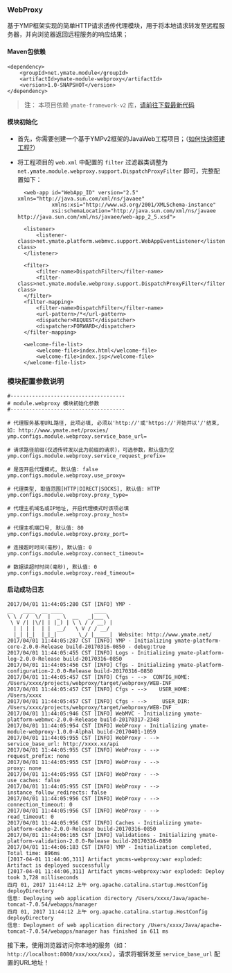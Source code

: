 ### WebProxy

基于YMP框架实现的简单HTTP请求透传代理模块，用于将本地请求转发至远程服务器，并向浏览器返回远程服务的响应结果；

#### Maven包依赖

    <dependency>
        <groupId>net.ymate.module</groupId>
        <artifactId>ymate-module-webproxy</artifactId>
        <version>1.0-SNAPSHOT</version>
    </dependency>

> **注**：
> 本项目依赖 `ymate-framework-v2` 库，[请前往下载最新代码](https://github.com/suninformation/ymate-framework-v2) 

#### 模块初始化

- 首先，你需要创建一个基于YMPv2框架的JavaWeb工程项目；（[如何快速搭建工程?](http://git.oschina.net/suninformation/ymate-platform-v2/wikis/Quickstart_New)）

- 将工程项目的 `web.xml` 中配置的 `filter` 过滤器类调整为 `net.ymate.module.webproxy.support.DispatchProxyFilter` 即可，完整配置如下：


    <?xml version="1.0" encoding="UTF-8"?>
    	<web-app id="WebApp_ID" version="2.5" xmlns="http://java.sun.com/xml/ns/javaee"
    	         xmlns:xsi="http://www.w3.org/2001/XMLSchema-instance"
    	         xsi:schemaLocation="http://java.sun.com/xml/ns/javaee http://java.sun.com/xml/ns/javaee/web-app_2_5.xsd">
    
        <listener>
            <listener-class>net.ymate.platform.webmvc.support.WebAppEventListener</listener-class>
        </listener>
    
        <filter>
            <filter-name>DispatchFilter</filter-name>
            <filter-class>net.ymate.module.webproxy.support.DispatchProxyFilter</filter-class>
        </filter>
        <filter-mapping>
            <filter-name>DispatchFilter</filter-name>
            <url-pattern>/*</url-pattern>
            <dispatcher>REQUEST</dispatcher>
            <dispatcher>FORWARD</dispatcher>
        </filter-mapping>
        
        <welcome-file-list>
            <welcome-file>index.html</welcome-file>
            <welcome-file>index.jsp</welcome-file>
        </welcome-file-list>
    </web-app>

### 模块配置参数说明

    #-------------------------------------
    # module.webproxy 模块初始化参数
    #-------------------------------------
    
    # 代理服务基准URL路径, 此项必填, 必须以'http://'或'https://'开始并以'/'结束, 如: http://www.ymate.net/proxies/
    ymp.configs.module.webproxy.service_base_url=
    
    # 请求路径前缀(仅透传转发以此为前缀的请求)，可选参数，默认值为空
    ymp.configs.module.webproxy.service_request_prefix=
    
    # 是否开启代理模式, 默认值: false
    ymp.configs.module.webproxy.use_proxy=
    
    # 代理类型, 取值范围[HTTP|DIRECT|SOCKS], 默认值: HTTP
    ymp.configs.module.webproxy.proxy_type=
    
    # 代理主机域名或IP地址, 开启代理模式时该项必填
    ymp.configs.module.webproxy.proxy_host=
    
    # 代理主机端口号, 默认值: 80
    ymp.configs.module.webproxy.proxy_port=
    
    # 连接超时时间(毫秒), 默认值: 0
    ymp.configs.module.webproxy.connect_timeout=
    
    # 数据读超时时间(毫秒), 默认值: 0
    ymp.configs.module.webproxy.read_timeout=

#### 启动成功日志

    2017/04/01 11:44:05:280 CST [INFO] YMP - 
    __   ____  __ ____          ____  
    \ \ / /  \/  |  _ \  __   _|___ \ 
     \ V /| |\/| | |_) | \ \ / / __) |
      | | | |  | |  __/   \ V / / __/ 
      |_| |_|  |_|_|       \_/ |_____|  Website: http://www.ymate.net/
    2017/04/01 11:44:05:287 CST [INFO] YMP - Initializing ymate-platform-core-2.0.0-Release build-20170316-0850 - debug:true
    2017/04/01 11:44:05:455 CST [INFO] Logs - Initializing ymate-platform-log-2.0.0-Release build-20170316-0850
    2017/04/01 11:44:05:456 CST [INFO] Cfgs - Initializing ymate-platform-configuration-2.0.0-Release build-20170316-0850
    2017/04/01 11:44:05:457 CST [INFO] Cfgs - -->  CONFIG_HOME: /Users/xxxx/projects/webproxy/target/webproxy/WEB-INF
    2017/04/01 11:44:05:457 CST [INFO] Cfgs - -->    USER_HOME: /Users/xxxx
    2017/04/01 11:44:05:457 CST [INFO] Cfgs - -->     USER_DIR: /Users/xxxx/projects/webproxy/target/webproxy/WEB-INF
    2017/04/01 11:44:05:946 CST [INFO] WebMVC - Initializing ymate-platform-webmvc-2.0.0-Release build-20170317-2348
    2017/04/01 11:44:05:954 CST [INFO] WebProxy - Initializing ymate-module-webproxy-1.0.0-Alphal build-20170401-1059
    2017/04/01 11:44:05:955 CST [INFO] WebProxy - -->          service_base_url: http://xxxx.xx/api
    2017/04/01 11:44:05:955 CST [INFO] WebProxy - -->            request_prefix: none
    2017/04/01 11:44:05:955 CST [INFO] WebProxy - -->                     proxy: none
    2017/04/01 11:44:05:955 CST [INFO] WebProxy - -->                use_caches: false
    2017/04/01 11:44:05:955 CST [INFO] WebProxy - --> instance_follow_redirects: false
    2017/04/01 11:44:05:956 CST [INFO] WebProxy - -->        connection_timeout: 0
    2017/04/01 11:44:05:956 CST [INFO] WebProxy - -->              read_timeout: 0
    2017/04/01 11:44:05:956 CST [INFO] Caches - Initializing ymate-platform-cache-2.0.0-Release build-20170316-0850
    2017/04/01 11:44:06:165 CST [INFO] Validations - Initializing ymate-platform-validation-2.0.0-Release build-20170316-0850
    2017/04/01 11:44:06:183 CST [INFO] YMP - Initialization completed, Total time: 896ms
    [2017-04-01 11:44:06,311] Artifact ymcms-webproxy:war exploded: Artifact is deployed successfully
    [2017-04-01 11:44:06,311] Artifact ymcms-webproxy:war exploded: Deploy took 3,728 milliseconds
    四月 01, 2017 11:44:12 上午 org.apache.catalina.startup.HostConfig deployDirectory
    信息: Deploying web application directory /Users/xxxx/Java/apache-tomcat-7.0.54/webapps/manager
    四月 01, 2017 11:44:12 上午 org.apache.catalina.startup.HostConfig deployDirectory
    信息: Deployment of web application directory /Users/xxxx/Java/apache-tomcat-7.0.54/webapps/manager has finished in 611 ms

接下来，使用浏览器访问你本地的服务（如：`http://localhost:8080/xxx/xxx/xxx`），请求将被转发至 `service_base_url` 配置的URL地址！